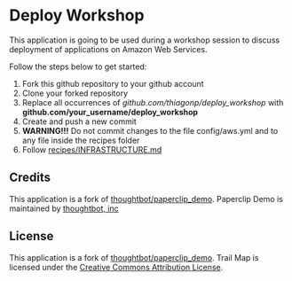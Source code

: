 # Deploy Workshop

This application is going to be used during a workshop session to discuss deployment of applications on Amazon Web Services.

Follow the steps below to get started:

1. Fork this github repository to your github account
2. Clone your forked repository
3. Replace all occurrences of *github.com/thiagonp/deploy_workshop* with **github.com/your_username/deploy_workshop**
4. Create and push a new commit
5. **WARNING!!!** Do not commit changes to the file config/aws.yml and to any file inside the recipes folder
6. Follow [recipes/INFRASTRUCTURE.md](recipes/INFRASTRUCTURE.md)

Credits
-------

This application is a fork of [thoughtbot/paperclip_demo](https://github.com/thoughtbot/paperclip_demo). Paperclip Demo is maintained by [thoughtbot, inc](http://thoughtbot.com/community)

License
-------

This application is a fork of [thoughtbot/paperclip_demo](https://github.com/thoughtbot/paperclip_demo). Trail Map is licensed under the [Creative Commons Attribution License](http://creativecommons.org/licenses/by/3.0/).
